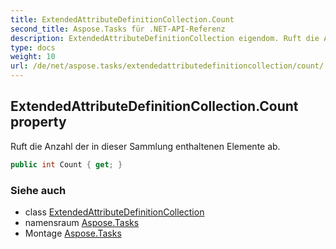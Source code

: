 ```yaml
---
title: ExtendedAttributeDefinitionCollection.Count
second_title: Aspose.Tasks für .NET-API-Referenz
description: ExtendedAttributeDefinitionCollection eigendom. Ruft die Anzahl der in dieser Sammlung enthaltenen Elemente ab.
type: docs
weight: 10
url: /de/net/aspose.tasks/extendedattributedefinitioncollection/count/
---
```

## ExtendedAttributeDefinitionCollection.Count property

Ruft die Anzahl der in dieser Sammlung enthaltenen Elemente ab.

```csharp
public int Count { get; }
```

### Siehe auch

* class [ExtendedAttributeDefinitionCollection](../)
* namensraum [Aspose.Tasks](../../extendedattributedefinitioncollection/)
* Montage [Aspose.Tasks](../../../)


